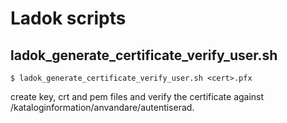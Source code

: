 # Ladok scripts

## ladok_generate_certificate_verify_user.sh

`$ ladok_generate_certificate_verify_user.sh <cert>.pfx`

create key, crt and pem files and verify the certificate against /kataloginformation/anvandare/autentiserad.